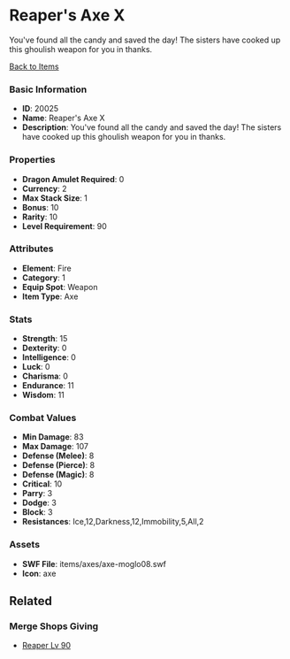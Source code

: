 # Reaper's Axe X

You've found all the candy and saved the day! The sisters have cooked up this ghoulish weapon for you in thanks.

[Back to Items](../items.md)

### Basic Information

- **ID**: 20025
- **Name**: Reaper&#039;s Axe X
- **Description**: You&#039;ve found all the candy and saved the day! The sisters have cooked up this ghoulish weapon for you in thanks.

### Properties

- **Dragon Amulet Required**: 0
- **Currency**: 2
- **Max Stack Size**: 1
- **Bonus**: 10
- **Rarity**: 10
- **Level Requirement**: 90

### Attributes

- **Element**: Fire
- **Category**: 1
- **Equip Spot**: Weapon
- **Item Type**: Axe

### Stats

- **Strength**: 15
- **Dexterity**: 0
- **Intelligence**: 0
- **Luck**: 0
- **Charisma**: 0
- **Endurance**: 11
- **Wisdom**: 11

### Combat Values

- **Min Damage**: 83
- **Max Damage**: 107
- **Defense (Melee)**: 8
- **Defense (Pierce)**: 8
- **Defense (Magic)**: 8
- **Critical**: 10
- **Parry**: 3
- **Dodge**: 3
- **Block**: 3
- **Resistances**: Ice,12,Darkness,12,Immobility,5,All,2

### Assets

- **SWF File**: items/axes/axe-moglo08.swf
- **Icon**: axe

## Related

### Merge Shops Giving

- [Reaper Lv 90](../merge-shops/331-reaper-lv-90.md)

